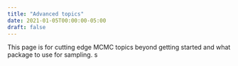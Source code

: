 ```yaml
---
title: "Advanced topics"
date: 2021-01-05T00:00:00-05:00
draft: false
---
```


This page is for cutting edge MCMC topics beyond getting started and what package to use for sampling. s